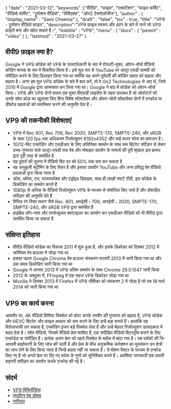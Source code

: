 {
  "date" : "2021-03-12",
  "keywords" :["वीपी9", "फाइल", "एक्सटेंशन", "फाइल फॉर्मेट", "वीडियो फॉर्मेट", "ट्रूमोशन वीडियो", "वीपीएक्स", "ऑन2 टेक्नोलॉजीज"],
  "author" : {
    "display_name" : "Sami Cheema"
},
  "draft" : "false",
  "toc" : true,
  "title" :"VP9 - ट्रूमोशन वीडियो फ़ाइल",
  "description":"VP9 फ़ाइल स्वरूप और API के बारे में जानें जो VP9 फ़ाइलें बना और खोल सकते हैं।",
  "linktitle" : "VP9",
  "menu" : {
    "docs" : {
      "parent" : "video"
}
},
  "lastmod" : "2021-03-27"
}

## वीपी9 फ़ाइल क्या है?

Google ने VP9 कोडेक को VP8 के उत्तराधिकारी के रूप में रॉयल्टी-मुक्त, ओपन-सोर्स वीडियो कोडिंग मानक के रूप में विकसित किया है। इसे मूल रूप से YouTube पर अल्ट्रा एचडी सामग्री को संपीड़ित करने के लिए डिज़ाइन किया गया था क्योंकि यह अपने पूर्ववर्ती की कोडिंग दक्षता को बढ़ाता और बढ़ाता है। अगर हम मूल VPX कोडेक के बारे में बात करें, तो वे On2 Technologies से आए थे, जिसे 2010 में Google द्वारा आत्मसात कर लिया गया था। Google ने बाद में कोडेक को ओपन-सोर्स किया। VP8 और VP9 दोनों प्रारूप एक मुफ्त बीएसडी लाइसेंस के तहत उपलब्ध हैं जो ऑपरेटरों को उनके स्रोत कोड का खुलासा किए बिना विशेष सॉफ़्टवेयर और ओपन-सोर्स सॉफ़्टवेयर दोनों में एनकोड या डीकोड दक्षताओं को व्यवस्थित करने की अनुमति देता है।

## VP9 की तकनीकी विशेषताएं

* VP9 में Rec 601, Rec 709, Rec 2020, SMPTE-170, SMPTE-240, और sRGB के साथ 120 fps तक अधिकतम रिज़ॉल्यूशन 8192x4352 और कई कलर स्पेस का प्रावधान है।
* 10/12-बिट एन्कोडिंग और एचडीआर के लिए अतिरिक्त समर्थन के साथ कम बिटरेट संपीड़न से लेकर उच्च-गुणवत्ता वाले अल्ट्रा-एचडी तक वेब और मोबाइल उपयोग के मामलों की पूरी श्रृंखला इस प्रारूप द्वारा पूरी तरह से समर्थित है
* यह दूसरों की तुलना में वीडियो बिट दर को 50% तक कम कर सकता है
* यह अनुकूली स्ट्रीमिंग के लिए तैयार है और इसका उपयोग YouTube और अन्य प्रसिद्ध वेब वीडियो प्रदाताओं द्वारा किया जाता है
* क्रोम, ओपेरा, एज, फायरफॉक्स और एंड्रॉइड डिवाइस, साथ ही लाखों स्मार्ट टीवी, इस कोडेक के डिकोडिंग का समर्थन करते हैं
* 1080p से अधिक के वीडियो रिज़ॉल्यूशन VP9 के माध्यम से संशोधित किए जाते हैं और दोषरहित संपीड़न की अनुमति देते हैं
* विभिन्न रंग रिक्त स्थान जैसे Rec. 601, आरईसी। 709, आरईसी। 2020, SMPTE-170, SMPTE-240, और sRGB VP9 द्वारा समर्थित हैं
* हाइब्रिड लॉग-गामा और परसेप्चुअल क्वांटाइज़र का उपयोग कर एचडीआर वीडियो को भी वीपी9 द्वारा समर्थित किया जा सकता है


## संक्षिप्त इतिहास

* वीपी9 वीडियो कोडेक का विकास 2011 में शुरू हुआ है, और इसके डिकोडर को दिसंबर 2012 में क्रोमियम वेब ब्राउज़र में जोड़ा गया था
* इसका पहला Google Chrome वेब ब्राउज़र संस्करण फरवरी 2013 में जारी किया गया था और उस समय डिकोडिंग जारी किया गया था
* Google ने अगस्त 2013 में VP9 अंतिम समर्थन के साथ Chrome 29.0.1547 जारी किया
* 2013 के अक्टूबर में, FFmpeg में एक सहज VP9 डिकोडर जोड़ा गया था
* Mozilla ने दिसंबर 2013 में Firefox में VP9 जीविका को संस्करण 2 में जोड़ा है जो तब 18 मार्च 2014 को जारी किया गया था
 

## VP9 का कार्य करना

आमतौर पर, 4K वीडियो विशिष्ट पिक्सेल को छोटा करके तस्वीर की गुणवत्ता को बढ़ाता है, VP9 कोडेक और HEVC बिटरेट और फ़ाइल आकार को कम करने के लिए उन्हें बड़ा बनाते हैं। हालांकि यह विरोधाभासी लग सकता है, एन्कोडिंग इंजन बड़े पिक्सेल लेता है और उन्हें बेहतर रिज़ॉल्यूशन उत्पादकता में बदल देता है। स्रोत वीडियो, जिसमें वीडियो फ्रेम शामिल हैं, एक संपीड़ित वीडियो बिटस्ट्रीम बनाने के लिए एन्कोडेड या संपीड़ित है। प्रत्येक अलग फ्रेम को पहले पिक्सेल के ब्लॉक में बांटा गया है। तब ब्लॉकों की त्रि-आयामी बर्खास्तगी के लिए जांच की जाती है और फ्रेम के बीच अनुक्रमिक कनेक्शन का मूल्यांकन उन क्षेत्रों का लाभ लेने के लिए किया जाता है जिन्हें बदला नहीं जा सकता है। ये मोशन वैक्टर के माध्यम से एन्कोड किए गए हैं जो अगले फ्रेम पर दिए गए ब्लॉक के गुणों को सुनिश्चित करते हैं। अवशिष्ट जानकारी एक प्रभावी बाइनरी संपीड़न का उपयोग करके एन्कोड की गई है।

## संदर्भ

* [VP9 विकिपीडिया](https://en.wikipedia.org/wiki/VP9)
* [एमडीएन वेब डॉक्स](https://developer.mozilla.org/en-US/docs/Web/Media/Formats/Video_codecs#vp9)
* [नारियल](https://www.coconut.co/)

